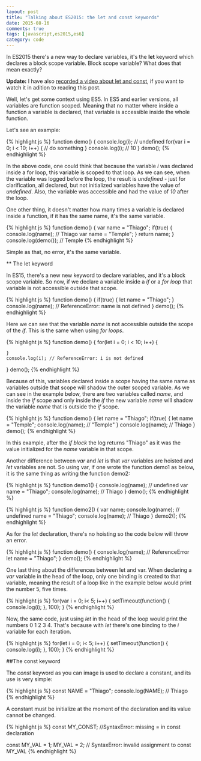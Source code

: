 ```yaml
---
layout: post
title: "Talking about ES2015: the let and const keywords"
date: 2015-08-16
comments: true
tags: [javascript,es2015,es6]
category: code
---
```

In ES2015 there's a new way to declare variables, it's the **let** keyword which declares a block scope variable. Block scope variable? What does that mean exactly? <!-- more -->

**Update:** I have also [recorded a video about let and const](https://youtu.be/4q-awpEJQJU), if you want to watch it in adition to reading this post.

Well, let's get some context using ES5. In ES5 and earlier versions, all variables are function scoped. Meaning that no matter where inside a function a variable is declared, that variable is accessible inside the whole function.

Let's see an example:

{% highlight js %}
function demo() {
    console.log(i); // undefined
    for(var i = 0; i < 10; i++) {
        // do something
    }
    console.log(i); // 10
}
demo();
{% endhighlight %}

In the above code, one could think that because the variable *i* was declared inside a for loop, this variable is scoped to that loop. As we can see, when the variable was logged before the loop, the result is *undefined* - just for clarification, all declared, but not initialized variables have the value of *undefined*. Also, the variable was accessible and had the value of *10* after the loop.

One other thing, it doesn't matter how many times a variable is declared inside a function, if it has the same name, it's the same variable.

{% highlight js %}
function demo() {
    var name = "Thiago";
    if(true) {
        console.log(name); // Thiago
        var name = "Temple";
    }
    return name;
}
console.log(demo()); // Temple
{% endhighlight %}

Simple as that, no error, it's the same variable.

** The let keyword

In ES15, there's a new new keyword to declare variables, and it's a block scope variable. So now, if we declare a variable inside a *if* or a *for loop* that variable is not accessible outside that scope.

{% highlight js %}
function demo() {
    if(true) {
        let name = "Thiago";
    }
    console.log(name); // ReferenceError: name is not defined
}
demo();
{% endhighlight %}

Here we can see that the variable *name* is not accessible outside the scope of the *if*. This is the same when using *for loops*.

{% highlight js %}
function demo() {
    for(let i = 0; i < 10; i++) {

    }
    console.log(i); // ReferenceError: i is not defined
}
demo();
{% endhighlight %}

Because of this, variables declared inside a scope having the same name as variables outside that scope will shadow the outer scoped variable. As we can see in the example below, there are two variables called *name*, and inside the *if* scope and only inside the *if* the new variable *name* will shadow the variable *name* that is outside the *if* scope.

{% highlight js %}
function demo() {
    let name = "Thiago";
    if(true) {
        let name = "Temple";
        console.log(name); // "Temple"
    }
    console.log(name); // Thiago
}
demo();
{% endhighlight %}

In this example, after the *if block* the log returns "Thiago" as it was the value initialized for the *name* variable in that scope.

Another difference between *var* and *let* is that *var* variables are hoisted and *let* variables are not. So using var, if one wrote the function demo1 as below, it is the same thing as writing the function demo2:

{% highlight js %}
function demo1() {
    console.log(name); // undefined
    var name = "Thiago";
    console.log(name); // Thiago
}
demo();
{% endhighlight %}

{% highlight js %}
function demo2() {
    var name;
    console.log(name); // undefined
    name = "Thiago";
    console.log(name); // Thiago
}
demo2();
{% endhighlight %}

As for the *let* declaration, there's no hoisting so the code below will throw an error.

{% highlight js %}
function demo() {
    console.log(name); // ReferenceError
    let name = "Thiago";
}
demo();
{% endhighlight %}

One last thing about the differences between let and var. When declaring a *var* variable in the head of the loop, only one binding is created to that variable, meaning the result of a loop like in the example below would print the number 5, five times.

{% highlight js %}
for(var i = 0; i< 5; i++) {
    setTimeout(function() {
        console.log(i);
    }, 100);
}
{% endhighlight %}

Now, the same code, just using *let* in the head of the loop would print the numbers 0 1 2 3 4. That's because with *let* there's one binding to the *i* variable for each iteration.

{% highlight js %}
for(let i = 0; i< 5; i++) {
    setTimeout(function() {
        console.log(i);
        }, 100);
}
{% endhighlight %}

##The const keyword

The *const* keyword as you can image is used to declare a constant, and its use is very simple:

{% highlight js %}
const NAME = "Thiago";
console.log(NAME); // Thiago
{% endhighlight %}

A constant must be initialize at the moment of the declaration and its value cannot be changed.

{% highlight js %}
const MY_CONST; //SyntaxError: missing = in const declaration

const MY_VAL = 1;
MY_VAL = 2; // SyntaxError: invalid assignment to const MY_VAL
{% endhighlight %}
